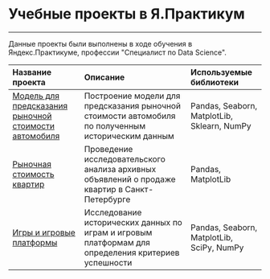# Учебные проекты в Я.Практикум
------------------------------------------

Данные проекты были выполнены в ходе обучения в Яндекс.Практикуме, профессии "Специалист по Data Science".


| Название проекта       | Описание                                         | Используемые библиотеки |
|:-----------------------|:-------------------------------------------------|:------------------------|
|[Модель для предсказания рыночной стоимости автомобиля](https://github.com/AnnaIsamova/Y.PraktikumProjects/tree/master/autos)| Построение модели для предсказания рыночной стоимости автомобиля по полученным историческим данным| Pandas, Seaborn, MatplotLib, Sklearn, NumPy|    
|[Рыночная стоимость квартир](https://github.com/AnnaIsamova/Y.PraktikumProjects/tree/master/estate_value)| Проведение исследовательского анализа архивных объявлений о продаже квартир в Санкт-Петербурге| Pandas, MatplotLib|
|[Игры и игровые платформы](https://github.com/AnnaIsamova/Y.PraktikumProjects/tree/master/computer_games)| Исследование исторических данных по играм и игровым платформам для определения критериев успешности| Pandas, Seaborn, MatplotLib, SciPy, NumPy|


